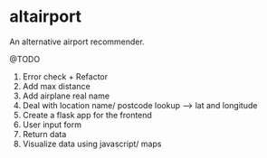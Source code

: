 # altairport
An alternative airport recommender.

@TODO

1) Error check + Refactor
2) Add max distance
3) Add airplane real name
4) Deal with location name/ postcode lookup --> lat and longitude
5) Create a flask app for the frontend
6) User input form
7) Return data
8) Visualize data using javascript/ maps
